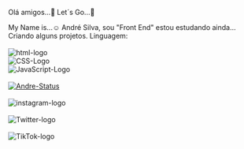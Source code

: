 Olá amigos...:pushpin:
Let´s Go...:rocket:

My Name is...:relaxed: André Silva, sou "Front End" estou estudando ainda...
Criando alguns projetos.
Linguagem:
<br>
<br>
<img src="https://img.shields.io/badge/HTML5-E34F26?style=for-the-badge&logo=html5&logoColor=white" alt="html-logo"/>
<br>
<img src="https://img.shields.io/badge/CSS3-1572B6?style=for-the-badge&logo=css3&logoColor=white" alt="CSS-Logo"/>
<br>
<img src="https://img.shields.io/badge/JavaScript-F7DF1E?style=for-the-badge&logo=javascript&logoColor=black" alt="JavaScript-Logo"/>
<br>
<br>
[![Andre-Status](https://github-readme-stats.vercel.app/api?username=AndreSilva27)](https://github.com/anuraghazra/github-readme-stats)
<br>
<br>
<a herf="https://instagram.com/ancris27252020?igshid=NzZlODBkYWE4Ng=="> <img src="https://img.shields.io/badge/Instagram-E4405F?style=for-the-badge&logo=instagram&logoColor=white" alt="instagram-logo"/><a/>
<br>
<br>
<img src="https://img.shields.io/badge/Twitter-1DA1F2?style=for-the-badge&logo=twitter&logoColor=white" alt="Twitter-logo"/>
<br>
<br>
<img src="https://img.shields.io/badge/TikTok-000000?style=for-the-badge&logo=tiktok&logoColor=white" alt="TikTok-logo"/>

